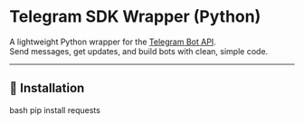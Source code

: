# Telegram SDK Wrapper (Python)

A lightweight Python wrapper for the [Telegram Bot API](https://core.telegram.org/bots/api).  
Send messages, get updates, and build bots with clean, simple code.

---

## 🚀 Installation

bash
pip install requests
